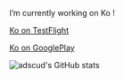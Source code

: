 I’m currently working on Ko !

[Ko on TestFlight](https://testflight.apple.com/join/4K4zUOoN)

[Ko on GooglePlay](https://play.google.com/store/apps/details?id=com.smartness.ko.app&hl=en_US&gl=US)

![adscud's GitHub stats](https://github-readme-stats.vercel.app/api?username=adscud&show_icons=false&count_private=true&theme=dark)

